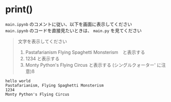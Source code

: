 # print()

`main.ipynb` のコメントに従い、以下を画面に表示してください  
`main.ipynb` のコードを直接見たいときは、 `main.py` を見てください

> 文字を表示してください
> 1. Pastafarianism Flying Spaghetti Monsterism　と表示する
> 2. 1234 と表示する
> 3. Monty Python's Flying Circus と表示する (シングルクォーター' に注意)ß

```
hello world
Pastafarianism, Flying Spaghetti Monsterism
1234
Monty Python's Flying Circus
```
